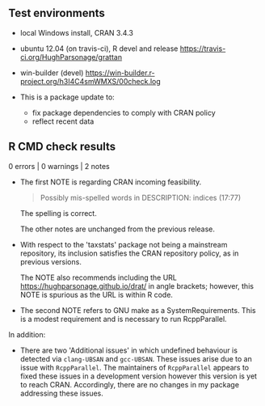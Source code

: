 ## Test environments
* local Windows install, CRAN 3.4.3
* ubuntu 12.04 (on travis-ci), R devel and release <https://travis-ci.org/HughParsonage/grattan>
* win-builder (devel) <https://win-builder.r-project.org/h3I4C4smWMXS/00check.log>

* This is a package update to:
  - fix package dependencies to comply with CRAN policy
  - reflect recent data

## R CMD check results

0 errors | 0 warnings | 2 notes

* The first NOTE is regarding CRAN incoming feasibility. 

  > Possibly mis-spelled words in DESCRIPTION:
  >   indices (17:77)
  
  The spelling is correct.
  
  The other notes are unchanged from the previous release.

* With respect to the 'taxstats' package not being a mainstream repository, its inclusion satisfies the CRAN    repository policy, as in previous versions.
  
  The NOTE also recommends including the URL <https://hughparsonage.github.io/drat/> in angle brackets;
  however, this NOTE is spurious as the URL is within R code.
  
* The second NOTE refers to GNU make as a SystemRequirements. 
  This is a modest requirement and is necessary to run RcppParallel.
  
In addition:

* There are two 'Additional issues' in which undefined behaviour is detected via `clang-UBSAN` and `gcc-UBSAN`. 
  These issues arise due to an issue with `RcppParallel`. 
  The maintainers of `RcppParallel` appears to fixed these issues in a development version 
  however this version is yet to reach CRAN.
  Accordingly, there are no changes in my package addressing these issues. 


